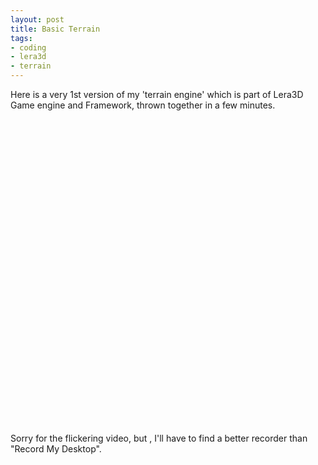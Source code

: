 ```yaml
--- 
layout: post
title: Basic Terrain
tags: 
- coding
- lera3d
- terrain
---
```

Here is a very 1st version of my 'terrain engine' which is part of Lera3D Game engine and Framework, thrown together in a few minutes.

<object width="640" height="488"><param name="wmode" value="transparent" /><param name="allowfullscreen" value="true" /><param name="allowscriptaccess" value="always" /><param name="movie" value="http://vimeo.com/moogaloop.swf?clip_id=2731730&amp;server=vimeo.com&amp;show_title=1&amp;show_byline=1&amp;show_portrait=1&amp;color=FF7700&amp;fullscreen=1" /><embed src="http://vimeo.com/moogaloop.swf?clip_id=2731730&amp;server=vimeo.com&amp;show_title=1&amp;show_byline=1&amp;show_portrait=1&amp;color=FF7700&amp;fullscreen=1" type="application/x-shockwave-flash" allowfullscreen="true" allowscriptaccess="always" wmode="transparent" width="640" height="488"></embed></object>

Sorry for the flickering video, but , I'll have to find a better recorder than "Record My Desktop".
